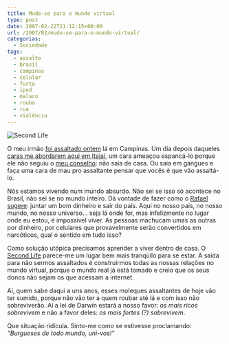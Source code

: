 ```yaml
---
title: Mude-se para o mundo virtual
type: post
date: 2007-02-22T21:12:15+00:00
url: /2007/02/mude-se-para-o-mundo-virtual/
categorias:
  - Sociedade
tags:
  - assalto
  - brasil
  - campinas
  - celular
  - furto
  - ipod
  - malaco
  - roubo
  - rua
  - violência
---
```


![Second Life](/wp-content/uploads/2007/02/sl.jpg)

O meu irmão [foi assaltado ontem][1] lá em Campinas. Um dia depois daqueles [caras me abordarem aqui em Itajaí][2], um cara ameaçou espancá-lo porque ele não seguiu o [meu conselho][2]: não saia de casa. Ou saia em gangues e faça uma cara de mau pro assaltante pensar que vocês é que vão assaltá-lo.

Nós estamos vivendo num mundo absurdo. Não sei se isso só acontece no Brasil, não sei se no mundo inteiro. Dá vontade de fazer como o [Rafael][3] [sugere][4]: juntar um bom dinheiro e sair do país. Aqui no nosso país, no nosso mundo, no nosso universo… seja lá onde for, mas infelizmente no lugar onde eu estou, é impossível viver. As pessoas machucam umas as outras por dinheiro, por celulares que provavelmente serão convertidos em narcóticos, qual o sentido em tudo isso?

Como solução utópica precisamos aprender a viver dentro de casa. O [Second Life][5] parece-me um lugar bem mais tranqüilo para se estar. A saída para não sermos assaltados é construirmos todas as nossas relações no mundo virtual, porque o mundo real já está tomado e creio que os seus donos não sejam os que acessam a internet.

Aí, quem sabe daqui a uns anos, esses moleques assaltantes de hoje vão ter sumido, porque não vão ter a quem roubar até lá e com isso não sobreviverão. Aí a lei de Darwin estará a nosso favor: _os mais ricos sobrevivem_ e não a favor deles: _os mais fortes (?) sobrevivem_.

Que situação ridícula. Sinto-me como se estivesse proclamando: _“Burgueses de todo mundo, uni-vos!”_

[1]: http://blog.brunomadeira.com/vou-te-espancar-mano
[2]: http://malvicioso.com/2007/02/20/nao-saia-de-casa/
[3]: http://novo-mundo.org/log/
[4]: /2007/02/20/nao-saia-de-casa/#comment-471
[5]: http://www.secondlife.com/
